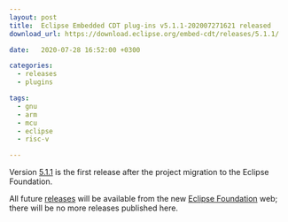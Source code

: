 ```yaml
---
layout: post
title:  Eclipse Embedded CDT plug-ins v5.1.1-202007271621 released
download_url: https://download.eclipse.org/embed-cdt/releases/5.1.1/

date:   2020-07-28 16:52:00 +0300

categories:
  - releases
  - plugins

tags:
  - gnu
  - arm
  - mcu
  - eclipse
  - risc-v

---
```


Version [5.1.1](https://projects.eclipse.org/projects/iot.embed-cdt/releases/5.1.1)
is the first release after the project migration to the Eclipse Foundation.

All future [releases](https://projects.eclipse.org/projects/iot.embed-cdt/governance)
will be available from the new [Eclipse Foundation](https://projects.eclipse.org/projects/iot.embed-cdt/)
web; there will be no more releases published here.
